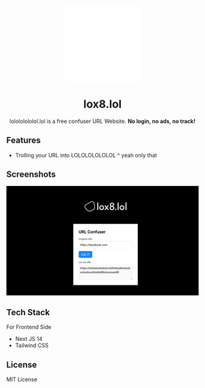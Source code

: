 <div align="center">
  <img src="public/docs/logo-white.png" width="200px" height="200px" alt="logo" />
  <h1>lox8.lol</h1>
  <p>lolololololol.lol is a free confuser URL Website. <b>No login, no ads, no track!</b></p>
</div>

## Features

- Trolling your URL into LOLOLOLOLOLOL
^ yeah only that

## Screenshots

![ss 1](public/docs/ss.png)


## Tech Stack

For Frontend Side

- Next JS 14
- Tailwind CSS


## License

MIT License